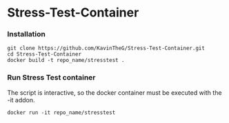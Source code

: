 # Stress-Test-Container

### Installation
```
git clone https://github.com/KavinTheG/Stress-Test-Container.git
cd Stress-Test-Container
docker build -t repo_name/stresstest .
```
### Run Stress Test container
The script is interactive, so the docker container must be executed with the -it addon.
```
docker run -it repo_name/stresstest
```
